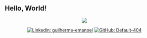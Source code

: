 ## Hello, World!

<div align="center">
  
<img src="https://imgur.com/L0cJi7V" />

[![Linkedin: guilherme-emanoel](https://img.shields.io/badge/-guilherme-emanoel-blue?style=flat-square&logo=Linkedin&logoColor=white&link=https://www.linkedin.com/in/guilherme-emanoel/)](https://www.linkedin.com/in/guilherme-emanoel/)
[![GitHub: Default-404](https://img.shields.io/github/followers/Default-404?label=follow&style=social)](https://github.com/Default-404)

</div>
